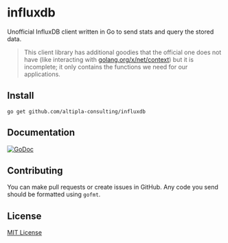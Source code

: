 
influxdb
========

Unofficial InfluxDB client written in Go to send stats and query the stored data.

> This client library has additional goodies that the official one does not have (like interacting
  with [golang.org/x/net/context](golang.org/x/net/context)) but it is incomplete; it only contains the functions we need
  for our applications.


Install
-------

```shell
go get github.com/altipla-consulting/influxdb
```


Documentation
-------------

[![GoDoc](https://godoc.org/github.com/altipla-consulting/influxdb?status.svg)](https://godoc.org/github.com/altipla-consulting/influxdb)


Contributing
------------

You can make pull requests or create issues in GitHub. Any code you send should be formatted using ```gofmt```.


License
-------

[MIT License](LICENSE)
